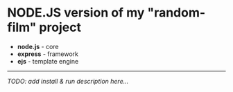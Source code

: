 # NODE.JS version of my "random-film" project


* <b>node.js</b> - core
* <b>express</b> - framework
* <b>ejs</b> - template engine

<hr />

_TODO: add install & run description here..._